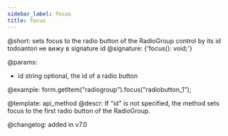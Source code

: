 ```yaml
---
sidebar_label: focus
title: focus
---          
```


@short: sets focus to the radio button of the RadioGroup control by its id
todoanton не вижу в signature id
@signature: {'focus(): void;'}

@params:
- id    string  optional, the id of a radio button 

@example:
form.getItem("radiogroup").focus("radiobutton_1");

@template: api_method
@descr:
If "id" is not specified, the method sets focus to the first radio button of the RadioGroup.

@changelog: added in v7.0